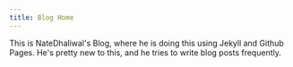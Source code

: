 ```yaml
---
title: Blog Home
---
```


This is NateDhaliwal's Blog, where he is doing this using Jekyll and Github Pages. He's pretty new to this, and he tries to write blog posts frequently.


